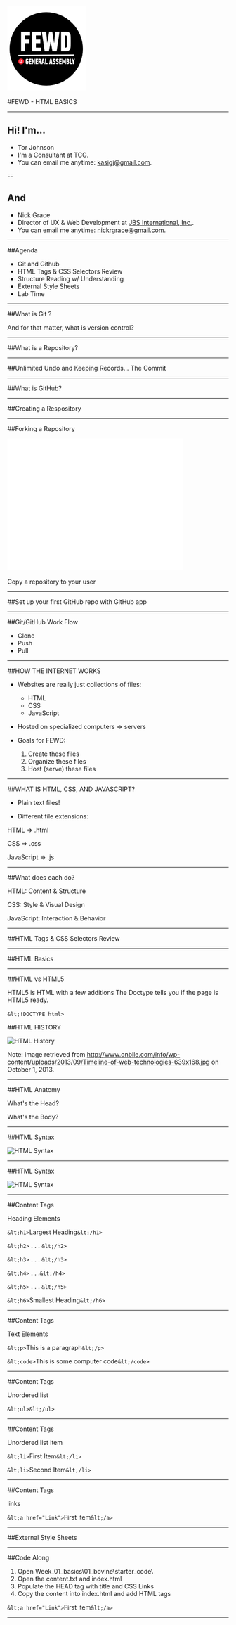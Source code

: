 ![GeneralAssemb.ly](../../img/icons/FEWD_Logo.png)

#FEWD - HTML BASICS

---

## Hi! I'm...


* Tor Johnson
* I'm a Consultant at TCG.
* You can email me anytime: [kasigi@gmail.com](mailto:kasigi@gmail.com).

--

## And

* Nick Grace
* Director of UX & Web Development at [JBS International, Inc.](http://www.jbsinternational.com).
* You can email me anytime: [nickrgrace@gmail.com](mailto:nickrgrace@gmail.com).

---

##Agenda

* Git and Github
*	HTML Tags & CSS Selectors Review
*	Structure Reading w/ Understanding
*	External Style Sheets
*	Lab Time

---

##What is Git ?

And for that matter, what is version control?

---

##What is a Repository?

---

##Unlimited Undo and Keeping Records... The Commit

---

##What is GitHub?

---

##Creating a Respository

---

##Forking a Repository

![Forking](../../img/2000px-AB-Vzw.png)

Copy a repository to your user

---

##Set up your first GitHub repo with GitHub app

---

##Git/GitHub Work Flow

* Clone
* Push
* Pull

---

##HOW THE INTERNET WORKS
* Websites are really just collections of files:
	- HTML
	- CSS
	- JavaScript

* Hosted on specialized computers ⇒ servers

* Goals for FEWD:

	1. Create these files
	2. Organize these files
	3. Host (serve) these files

---

##WHAT IS HTML, CSS, AND JAVASCRIPT?
* Plain text files!

* Different file extensions:

HTML => .html

CSS => .css

JavaScript => .js

---

##What does each do?


HTML: Content & Structure


CSS: Style & Visual Design


JavaScript: Interaction & Behavior

---


##HTML Tags & CSS Selectors Review

---

##HTML Basics

---

##HTML vs HTML5

HTML5 is HTML with a few additions
The Doctype tells you if the page is HTML5 ready.


```&lt;!DOCTYPE html>```


##HTML HISTORY

![HTML History](../../img/unit_1/Timeline_of_web_technologies.jpg)

Note:
image retrieved from http://www.onbile.com/info/wp-content/uploads/2013/09/Timeline-of-web-technologies-639x168.jpg on October 1, 2013.

---

##HTML Anatomy

What's the Head?

What's the Body?

---

##HTML Syntax

![HTML Syntax](../../img/unit_1/tags.png)

---

##HTML Syntax

![HTML Syntax](../../img/unit_1/tags_attributes.png)

---

##Content Tags

Heading Elements

```&lt;h1>```Largest Heading```&lt;/h1>```

```&lt;h2>``` . . . ```&lt;/h2>```

```&lt;h3>``` . . . ```&lt;/h3>```

```&lt;h4>``` . . .```&lt;/h4>```

```&lt;h5>``` . . . ```&lt;/h5>```

```&lt;h6>```Smallest Heading```&lt;/h6>```

---

##Content Tags

Text Elements

```&lt;p>```This is a paragraph```&lt;/p>```

```&lt;code>```This is some computer code```&lt;/code>```

---

##Content Tags

Unordered list 

```&lt;ul>&lt;/ul>```

---

##Content Tags

Unordered list item 

```&lt;li>```First Item```&lt;/li>```

```&lt;li>```Second Item```&lt;/li>```


---

##Content Tags

links 

```&lt;a href="Link">```First item```&lt;/a>```


---


##External Style Sheets

---

##Code Along

1. Open Week_01_basics\01_bovine\starter_code\
2. Open the content.txt and index.html
3. Populate the HEAD tag with title and CSS Links
4. Copy the content into index.html and add HTML tags

```&lt;a href="Link">```First item```&lt;/a>```


---